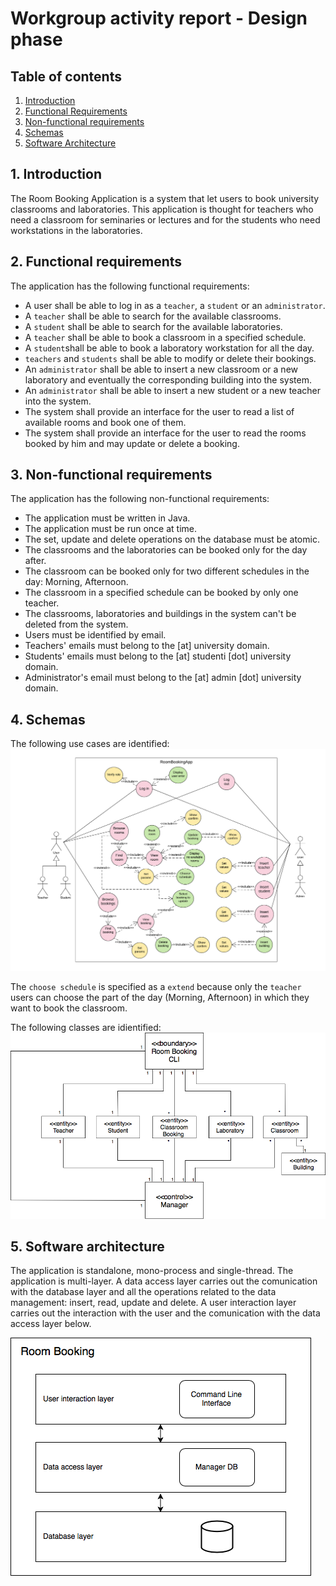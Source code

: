 # Workgroup activity report - Design phase

## Table of contents
1. [Introduction](#1-introduction)
2. [Functional Requirements](#2-functional-requirements)
3. [Non-functional requirements](#3-non-functional-requirements)
4. [Schemas](#4-schemas) 
5. [Software Architecture](#5-software-architecture)

## 1. Introduction
The Room Booking Application is a system that let users to book university classrooms and laboratories. This application is thought for teachers who need a classroom for seminaries or lectures and for the students who need workstations in the laboratories.

## 2. Functional requirements
The application has the following functional requirements:

- A user shall be able to log in as a `teacher`, a `student` or an `administrator`.
- A `teacher` shall be able to search for the available classrooms.
- A `student` shall be able to search for the available laboratories.
- A `teacher` shall be able to book a classroom in a specified schedule.
- A `student`shall be able to book a laboratory workstation for all the day.
- `teachers` and `students` shall be able to modify or delete their bookings.
- An `administrator` shall be able to insert a new classroom or a new laboratory and eventually the corresponding building into the system.
- An `administrator` shall be able to insert a new student or a new teacher into the system.
- The system shall provide an interface for the user to read a list of available rooms and book one of them.
- The system shall provide an interface for the user to read the rooms booked by him and may update or delete a booking.

## 3. Non-functional requirements
The application has the following non-functional requirements:

- The application must be written in Java.
- The application must be run once at time.
- The set, update and delete operations on the database must be atomic.
- The classrooms and the laboratories can be booked only for the day after.
- The classroom can be booked only for two different schedules in the day: Morning, Afternoon.
- The classroom in a specified schedule can be booked by only one teacher.
- The classrooms, laboratories and buildings in the system can't be deleted from the system.
- Users must be identified by email.
- Teachers' emails must belong to the [at] university domain.
- Students' emails must belong to the [at] studenti [dot] university domain.
- Administrator's email must belong to the [at] admin [dot] university domain.

## 4. Schemas
The following use cases are identified:
![Use Cases](/schemas/task1/UseCases.png)

The `choose schedule` is specified as a `extend` because only the `teacher` users can choose the part of the day (Morning, Afternoon) in which they want to book the classroom.

The following classes are idientified:
![Classes](/schemas/task1/ClassesUMLFirst.png)

## 5. Software architecture

The application is standalone, mono-process and single-thread. The application is multi-layer. A data access layer carries out the comunication with the database layer and all the operations related to the data management: insert, read, update and delete. A user interaction layer carries out the interaction with the user and the comunication with the data access layer below.

![Architecture](/schemas/task1/Architecture.png)
